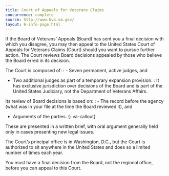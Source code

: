 ```yaml
---
title: Court of Appeals for Veterans Claims
concurrence: complete
source: http://www.bva.va.gov/
layout: 6-info-page.html
---
```



If the Board of Veterans’ Appeals (Board) has sent you a final decision with which you disagree, you may then appeal to the United States Court of Appeals for Veterans Claims (Court) should you want to pursue further action. The Court reviews Board decisions appealed by those who believe the Board erred in its decision.


The Court is composed of:
: - Seven permanent, active judges, and
  - Two additional judges as part of a temporary expansion provision.
: It has exclusive jurisdiction over decisions of the Board and is part of the United States Judiciary, not the Department of Veterans Affairs.

Its review of Board decisions is based on:
: - The record before the agency (what was in your file at the time the Board reviewed it), and
  - Arguments of the parties.
{:.va-callout}

These are presented in a written brief, with oral argument generally held only in cases presenting new legal issues.

The Court’s principal office is in Washington, D.C., but the Court is authorized to sit anywhere in the United States and does so a limited number of times each year.

You must have a final decision from the Board, not the regional office, before you can appeal to this Court.
